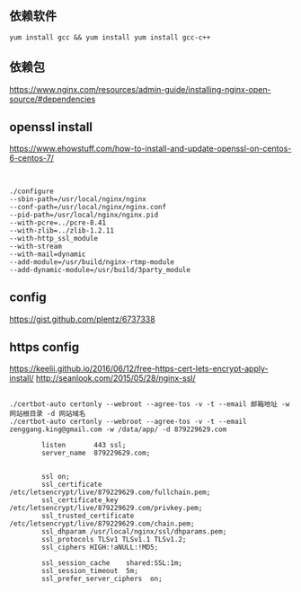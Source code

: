 ## 依赖软件

```
yum install gcc && yum install yum install gcc-c++
```

## 依赖包

https://www.nginx.com/resources/admin-guide/installing-nginx-open-source/#dependencies


## openssl install

https://www.ehowstuff.com/how-to-install-and-update-openssl-on-centos-6-centos-7/

## 

```

./configure
--sbin-path=/usr/local/nginx/nginx
--conf-path=/usr/local/nginx/nginx.conf
--pid-path=/usr/local/nginx/nginx.pid
--with-pcre=../pcre-8.41
--with-zlib=../zlib-1.2.11
--with-http_ssl_module
--with-stream
--with-mail=dynamic
--add-module=/usr/build/nginx-rtmp-module
--add-dynamic-module=/usr/build/3party_module

```

## config 

https://gist.github.com/plentz/6737338

## https config
https://keelii.github.io/2016/06/12/free-https-cert-lets-encrypt-apply-install/
http://seanlook.com/2015/05/28/nginx-ssl/

```

./certbot-auto certonly --webroot --agree-tos -v -t --email 邮箱地址 -w 网站根目录 -d 网站域名
./certbot-auto certonly --webroot --agree-tos -v -t --email zenggang.king@gmail.com -w /data/app/ -d 879229629.com

        listen       443 ssl;
        server_name  879229629.com;


        ssl on;
        ssl_certificate /etc/letsencrypt/live/879229629.com/fullchain.pem;
        ssl_certificate_key /etc/letsencrypt/live/879229629.com/privkey.pem;
        ssl_trusted_certificate /etc/letsencrypt/live/879229629.com/chain.pem;
        ssl_dhparam /usr/local/nginx/ssl/dhparams.pem;
        ssl_protocols TLSv1 TLSv1.1 TLSv1.2;
        ssl_ciphers HIGH:!aNULL:!MD5;

        ssl_session_cache    shared:SSL:1m;
        ssl_session_timeout  5m;
        ssl_prefer_server_ciphers  on;

```




